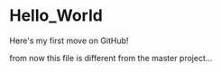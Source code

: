 # Hello_World
Here's my first move on GitHub!

from now this file is different from the master project...
